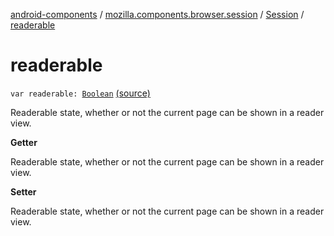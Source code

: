 [android-components](../../index.md) / [mozilla.components.browser.session](../index.md) / [Session](index.md) / [readerable](./readerable.md)

# readerable

`var readerable: `[`Boolean`](https://kotlinlang.org/api/latest/jvm/stdlib/kotlin/-boolean/index.html) [(source)](https://github.com/mozilla-mobile/android-components/blob/master/components/browser/session/src/main/java/mozilla/components/browser/session/Session.kt#L378)

Readerable state, whether or not the current page can be shown in a reader view.

**Getter**

Readerable state, whether or not the current page can be shown in a reader view.

**Setter**

Readerable state, whether or not the current page can be shown in a reader view.

